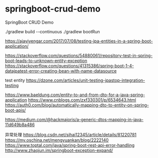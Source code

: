 # springboot-crud-demo
SpringBoot CRUD Demo

./gradlew build --continuous
./gradlew bootRun


https://ajayiyengar.com/2017/07/08/testing-jpa-entities-in-a-spring-boot-application/

https://stackoverflow.com/questions/54880061/repository-test-in-spring-boot-leads-to-unknown-entity-exception
https://stackoverflow.com/questions/41315386/spring-boot-1-4-datajpatest-error-creating-bean-with-name-datasource

test entity
https://dzone.com/articles/unit-testing-jpastop-integration-testing

https://www.baeldung.com/entity-to-and-from-dto-for-a-java-spring-application
https://www.cnblogs.com/zxf330301/p/6534643.html
https://auth0.com/blog/automatically-mapping-dto-to-entity-on-spring-boot-apis/

https://medium.com/@hackmajoris/a-generic-dtos-mapping-in-java-11d649b8a486

异常处理
https://blog.csdn.net/sihai12345/article/details/81220781
https://my.oschina.net/mengyuankan/blog/2222140
https://www.toptal.com/java/spring-boot-rest-api-error-handling
http://www.zhaojun.im/springboot-exception-expand/








